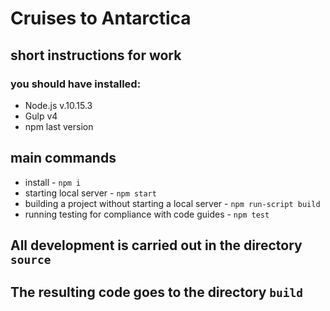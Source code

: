 # Cruises to Antarctica
## short instructions for work
### you should have installed:
* Node.js v.10.15.3
* Gulp v4
* npm last version
## main commands
* install - `npm i`
* starting local server - `npm start`
* building a project without starting a local server - `npm run-script build`
* running testing for compliance with code guides - `npm test`

## All development is carried out in the directory `source`
## The resulting code goes to the directory `build`
